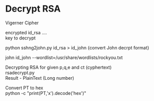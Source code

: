 # **Decrypt RSA**

Vigerner Cipher  
  
encrypted id_rsa ....  
key to decrypt  
  
python sshng2john.py id_rsa > id_john {convert John decrpt format}  
  
john id_john --wordlist=/usr/share/wordlists/rockyou.txt  
  
  
  
Decrypting RSA for given p,q,e and ct (cyphertext)  
rsadecrypt.py  
Result - PlainText (Long number)  
  
Convert PT to hex  
python -c "print(PT,'x').decode('hex')"